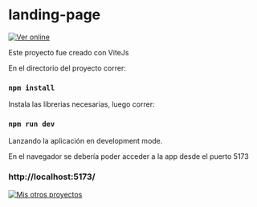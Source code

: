 # landing-page

[![Ver online](https://img.shields.io/badge/-Ver%20Online-red?style=for-the-badge&logo=googlechrome&logoColor=white)](https://landing-page-babarzi.vercel.app)

Este proyecto fue creado con ViteJs

En el directorio del proyecto correr:

### `npm install`

Instala las librerias necesarias, luego correr:

### `npm run dev`

Lanzando la aplicación en development mode.

En el navegador se debería poder acceder a la app desde el puerto 5173

### http://localhost:5173/

[![Mis otros proyectos](https://img.shields.io/badge/-Ver%20otros%20repos-black?style=for-the-badge&logo=github&logoColor=white)](https://github.com/AgustinDsuarez)
